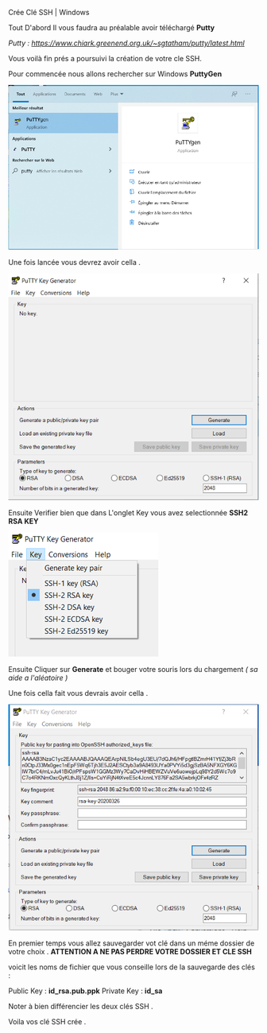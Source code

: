 Crée Clé SSH | Windows

Tout D'abord Il vous faudra au préalable avoir téléchargé **Putty**

*Putty : https://www.chiark.greenend.org.uk/~sgtatham/putty/latest.html*

Vous voilà fin prés a poursuivi la création de votre cle SSH.

Pour commencée nous allons rechercher sur Windows 
 **PuttyGen**

![01.PNG](_resources/740a6f9399d741e8a7492566a0e6cfac.PNG)

Une fois lancée vous devrez avoir cella .

![02.PNG](_resources/58874622c2e644089578b4554e511264.PNG)

Ensuite Verifier bien que dans L'onglet Key vous avez selectionnée **SSH2 RSA KEY**

![03.png](_resources/b23f825e4e564f46956c27b4c4e5a406.png)

Ensuite Cliquer sur **Generate** et bouger votre souris lors du chargement *( sa aide a l'aléatoire )*

Une fois cella fait vous devrais avoir cella . 

![04.PNG](_resources/14e3a7fb7ed043d29a94cc4ece1c968b.PNG)

En premier temps vous allez sauvegarder vot clé dans un méme dossier de votre choix . 
**ATTENTION A NE PAS PERDRE VOTRE DOSSIER ET CLE SSH** 

voicit les noms de fichier que vous conseille lors de la sauvegarde des clés :

Public Key : **id_rsa.pub.ppk**
Private Key : **id_sa**

Noter à bien différencier les deux clés SSH .

Voila vos clé SSH crée .




